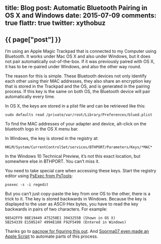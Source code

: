 title: Blog
post: Automatic Bluetooth Pairing in OS X and Windows
date: 2015-07-09
comments: true
flattr: true
twitter: xythobuz
---

## {{ page["post"] }}
<!--%
from datetime import datetime
date = datetime.strptime(page["date"], "%Y-%m-%d").strftime("%B %d, %Y")
print "*Posted at %s.*" % date
%-->

I’m using an Apple Magic Trackpad that is connected to my Computer using Bluetooth. It works under Mac OS X and also under Windows, but it does not pair automatically out-of-the-box. If it was previously paired with OS X, it has to be re-paired under Windows, and also the other way round.

The reason for this is simple. These Bluetooth devices not only identify each other using their MAC addresses, they also share an encryption key that is stored in the Trackpad and the OS, and is generated in the pairing process. If this key is the same on both OS, the Bluetooth device will pair automatically every time.

In OS X, the keys are stored in a plist file and can be retrieved like this:

    sudo defaults read /private/var/root/Library/Preferences/blued.plist

To find the MAC addresses of your adapter and device, alt-click on the bluetooth logo in the OS X menu bar.

In Windows, the key is stored in the registry at:

    HKLM/System/CurrentControlSet/services/BTHPORT/Parameters/Keys/*MAC*

In the Windows 10 Technical Preview, it’s not this exact location, but somewhere else in BTHPORT. You can’t miss it.

You need to take special care when accessing these keys. Start the registry editor using [PsExec from PsTools](https://technet.microsoft.com/de-de/sysinternals/bb897553.aspx):

    psexec -s -i regedit

But you can’t just copy-paste the key from one OS to the other, there is a trick to it. The key is stored backwards in Windows. Because the key is displayed to the user as ASCII-Hex bytes, you have to read the key backwards in pairs of two characters. For example:

    98542FF9 88E19449 475250E1 3943255B (Shown in OS X)
    5B254339 E1505247 4994E188 F92F5498 (Entered in Windows)

Thanks go to [pacnow for figuring this out](https://discussions.apple.com/thread/3113227?start=0&tstart=0). And [Soorma07 even made an Apple Script](https://github.com/Soorma07/OS-X-Bluetooth-Pairing-Value-To-Windows-Value) to automate parts of this process.

